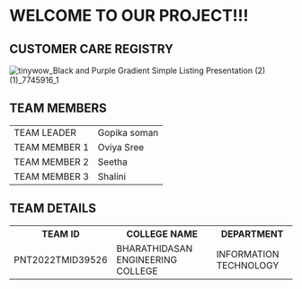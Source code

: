 # WELCOME TO OUR PROJECT!!!
## CUSTOMER CARE REGISTRY
![tinywow_Black and Purple Gradient Simple Listing Presentation (2) (1)_7745916_1](https://user-images.githubusercontent.com/113544615/200155499-f6a13a68-6694-415c-bcd0-ca4d97016b0f.jpg)

<!DOCTYPE html>
<html>
<body>
<h2>TEAM MEMBERS</h2>
<table>
  <tr>
    <td>TEAM LEADER</td>
    <td>Gopika soman</td>
  <tr>
    <td>TEAM MEMBER 1</td>
    <td>Oviya Sree</td>
  </tr>
  <tr>
    <td>TEAM MEMBER 2</td>
    <td>Seetha</td>
  </tr>
  <tr>
    <td>TEAM MEMBER 3</td>
    <td>Shalini</td>
  </tr>
  </table>

<h2>TEAM DETAILS</h2>

<table>
  <tr>
    <th>TEAM ID</th>
    <th>COLLEGE NAME</th>
    <th>DEPARTMENT</th>
  </tr>
  <tr>
    <td>PNT2022TMID39526</td>
    <td>BHARATHIDASAN ENGINEERING COLLEGE</td>
    <td>INFORMATION TECHNOLOGY</td>
  </tr>
 
</table>
</body>
</html>


